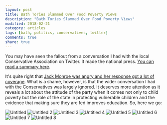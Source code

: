 ```yaml
---
layout: post
title: Bath Tories Slammed Over Food Poverty Views
description: "Bath Tories Slammed Over Food Poverty Views"
modified: 2018-02-21
category: articles
tags: [bath, politics, conservatives, twitter]
comments: true
share: true
---
```


You may have seen the fallout from a conversation I had with the local Conservative Association on Twitter. It made the
national press. <a href="https://bath.greenparty.org.uk/news/2018/02/20/bath-green-party-candidate-reveals-shocking-attitude-of-local-conservatives-to-food-poverty/">
You can read a summary here</a>.

It's quite right that <a href="https://www.bathchronicle.co.uk/news/bath-news/bath-conservatives-under-fire-shocking-1230233">Jack Monroe was angry and her response got a lot of coverage</a>. What is a shame, however, is that
the wider conversation I had with the Conservatives was largely ignored. It deserves more attention as it reveals a
lot about the attitude of the party when it comes not only to child poverty but the role of the state in protecting
vulnerable children and the evidence that making sure they are fed improves education. So, here we go:

<img src="https://farm5.staticflickr.com/4759/40355391102_6e33625332.jpg" alt="Untitled">

<img src="https://farm5.staticflickr.com/4624/40355391032_97a3fb5d02.jpg" alt="Untitled 2">

<img src="https://farm5.staticflickr.com/4655/38589335950_ce1edc74a3.jpg" alt="Untitled 3">

<img src="https://farm5.staticflickr.com/4622/40399896791_a5997109c6.jpg" alt="Untitled 4">

<img src="https://farm5.staticflickr.com/4622/40399896381_d29915c74c.jpg" alt="Untitled 5">

<img src="https://farm5.staticflickr.com/4748/40355390932_ea7fe8d9c3.jpg" alt="Untitled 6">

<img src="https://farm5.staticflickr.com/4653/25528083947_9ba1ab6a57.jpg" alt="Untitled 7">

<img src="https://farm5.staticflickr.com/4713/40399896211_7c7000a74b.jpg" alt="Untitled 8">

